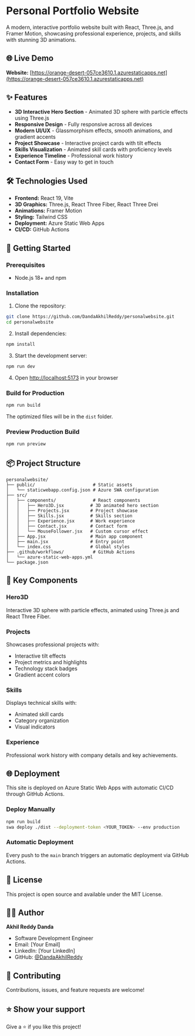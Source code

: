 # Personal Portfolio Website

A modern, interactive portfolio website built with React, Three.js, and Framer Motion, showcasing professional experience, projects, and skills with stunning 3D animations.

## 🌐 Live Demo

**Website:** [https://orange-desert-057ce3610.1.azurestaticapps.net](https://orange-desert-057ce3610.1.azurestaticapps.net)

## ✨ Features

- **3D Interactive Hero Section** - Animated 3D sphere with particle effects using Three.js
- **Responsive Design** - Fully responsive across all devices
- **Modern UI/UX** - Glassmorphism effects, smooth animations, and gradient accents
- **Project Showcase** - Interactive project cards with tilt effects
- **Skills Visualization** - Animated skill cards with proficiency levels
- **Experience Timeline** - Professional work history
- **Contact Form** - Easy way to get in touch

## 🛠️ Technologies Used

- **Frontend:** React 19, Vite
- **3D Graphics:** Three.js, React Three Fiber, React Three Drei
- **Animations:** Framer Motion
- **Styling:** Tailwind CSS
- **Deployment:** Azure Static Web Apps
- **CI/CD:** GitHub Actions

## 🚀 Getting Started

### Prerequisites

- Node.js 18+ and npm

### Installation

1. Clone the repository:
```bash
git clone https://github.com/DandaAkhilReddy/personalwebsite.git
cd personalwebsite
```

2. Install dependencies:
```bash
npm install
```

3. Start the development server:
```bash
npm run dev
```

4. Open [http://localhost:5173](http://localhost:5173) in your browser

### Build for Production

```bash
npm run build
```

The optimized files will be in the `dist` folder.

### Preview Production Build

```bash
npm run preview
```

## 📦 Project Structure

```
personalwebsite/
├── public/                      # Static assets
│   └── staticwebapp.config.json # Azure SWA configuration
├── src/
│   ├── components/              # React components
│   │   ├── Hero3D.jsx          # 3D animated hero section
│   │   ├── Projects.jsx        # Project showcase
│   │   ├── Skills.jsx          # Skills section
│   │   ├── Experience.jsx      # Work experience
│   │   ├── Contact.jsx         # Contact form
│   │   └── MouseFollower.jsx   # Custom cursor effect
│   ├── App.jsx                 # Main app component
│   ├── main.jsx                # Entry point
│   └── index.css               # Global styles
├── .github/workflows/           # GitHub Actions
│   └── azure-static-web-apps.yml
└── package.json
```

## 🎨 Key Components

### Hero3D
Interactive 3D sphere with particle effects, animated using Three.js and React Three Fiber.

### Projects
Showcases professional projects with:
- Interactive tilt effects
- Project metrics and highlights
- Technology stack badges
- Gradient accent colors

### Skills
Displays technical skills with:
- Animated skill cards
- Category organization
- Visual indicators

### Experience
Professional work history with company details and key achievements.

## 🌐 Deployment

This site is deployed on Azure Static Web Apps with automatic CI/CD through GitHub Actions.

### Deploy Manually

```bash
npm run build
swa deploy ./dist --deployment-token <YOUR_TOKEN> --env production
```

### Automatic Deployment

Every push to the `main` branch triggers an automatic deployment via GitHub Actions.

## 📝 License

This project is open source and available under the MIT License.

## 👨‍💻 Author

**Akhil Reddy Danda**
- Software Development Engineer
- Email: [Your Email]
- LinkedIn: [Your LinkedIn]
- GitHub: [@DandaAkhilReddy](https://github.com/DandaAkhilReddy)

## 🤝 Contributing

Contributions, issues, and feature requests are welcome!

## ⭐ Show your support

Give a ⭐️ if you like this project!
